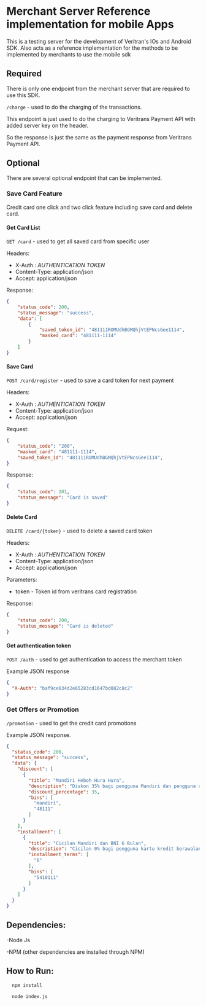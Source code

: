 # Merchant Server Reference implementation for mobile Apps

This is a testing server for the development of Veritran's IOs and Android SDK. Also acts as a reference implementation for the methods to be implemented by merchants to use the mobile sdk

## Required 
There is only one endpoint from the merchant server that are required to use this SDK.

`/charge` - used to do the charging of the transactions.

This endpoint is just used to do the charging to Veritrans Payment API with added server key on the header.

So the response is just the same as the payment response from Veritrans Payment API.

## Optional

There are several optional endpoint that can be implemented.

### Save Card Feature

Credit card one click and two click feature including save card and delete card.

#### Get Card List

`GET /card` - used to get all saved card from specific user

Headers:

- X-Auth : _AUTHENTICATION TOKEN_
- Content-Type: application/json
- Accept: application/json

Response:

```json
{
    "status_code": 200,
    "status_message": "success",
    "data": [
        {
            "saved_token_id": "481111ROMUdhBGMQhjVtEPNcsGee1114",
            "masked_card": "481111-1114"
        }
    ]
}
```

#### Save Card

`POST /card/register` - used to save a card token for next payment

Headers:

- X-Auth : _AUTHENTICATION TOKEN_
- Content-Type: application/json
- Accept: application/json

Request:

```json
{
    "status_code": "200",
    "masked_card": "481111-1114",
    "saved_token_id": "481111ROMUdhBGMQhjVtEPNcsGee1114",
}
```

Response:

```json
{
    "status_code": 201,
    "status_message": "Card is saved"
}
```

#### Delete Card

`DELETE /card/{token}` - used to delete a saved card token

Headers:

- X-Auth : _AUTHENTICATION TOKEN_
- Content-Type: application/json
- Accept: application/json

Parameters:

- token - Token id from veritrans card registration

Response:

```json
{
    "status_code": 200,
    "status_message": "Card is deleted"
}
```

#### Get authentication token

`POST /auth` - used to get authentication to access the merchant token

Example JSON response

```json
{
  "X-Auth": "baf9ce634d2e65283cd1647bd082c8c2"
}
```

### Get Offers or Promotion

`/promotion` - used to get the credit card promotions 
    
Example JSON response.

```json
{
  "status_code": 200,
  "status_message": "success",
  "data": {
    "discount": [
      {
        "title": "Mandiri Heboh Hura Hura",
        "description": "Diskon 35% bagi pengguna Mandiri dan pengguna dengan CC berawalan 48111",
        "discount_percentage": 35,
        "bins": [
          "mandiri",
          "48111"
        ]
      }
    ],
    "installment": [
      {
        "title": "Cicilan Mandiri dan BNI 6 Bulan",
        "description": "Cicilan 0% bagi pengguna kartu kredit berawalan 5410111 selama 6 Bulan",
        "installment_terms": [
          "6"
        ],
        "bins": [
          "5410111"
        ]
      }
    ]
  }
}
```

## Dependencies:

-Node Js

-NPM (other dependencies are installed through NPM)

## How to Run:
```sh
  npm install
  
  node index.js
```
